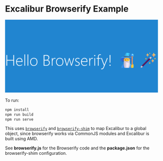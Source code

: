 # Excalibur Browserify Example

![Browserify Example](image.png)

To run:

    npm install
    npm run build
    npm run serve

This uses [`browserify`](https://github.com/substack/node-browserify) and 
[`browserify-shim`](https://github.com/thlorenz/browserify-shim) to map Excalibur to a global object, since browserify works via
CommonJS modules and Excalibur is built using AMD.

See **browserify.js** for the Browserify code and the **package.json** for the browserify-shim configuration.